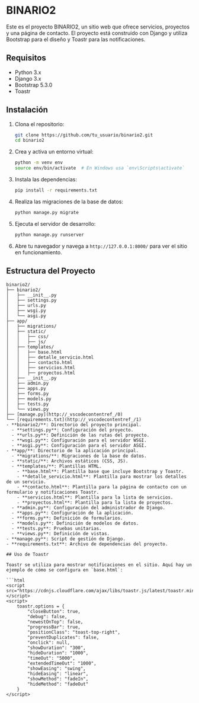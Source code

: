 # BINARIO2

Este es el proyecto BINARIO2, un sitio web que ofrece servicios, proyectos y una página de contacto. El proyecto está construido con Django y utiliza Bootstrap para el diseño y Toastr para las notificaciones.

## Requisitos

- Python 3.x
- Django 3.x
- Bootstrap 5.3.0
- Toastr

## Instalación

1. Clona el repositorio:

    ```bash
    git clone https://github.com/tu_usuario/binario2.git
    cd binario2
    ```

2. Crea y activa un entorno virtual:

    ```bash
    python -m venv env
    source env/bin/activate  # En Windows usa `env\Scripts\activate`
    ```

3. Instala las dependencias:

    ```bash
    pip install -r requirements.txt
    ```

4. Realiza las migraciones de la base de datos:

    ```bash
    python manage.py migrate
    ```

5. Ejecuta el servidor de desarrollo:

    ```bash
    python manage.py runserver
    ```

6. Abre tu navegador y navega a `http://127.0.0.1:8000/` para ver el sitio en funcionamiento.

## Estructura del Proyecto

```plaintext
binario2/
├── binario2/
│   ├── __init__.py
│   ├── settings.py
│   ├── urls.py
│   ├── wsgi.py
│   └── asgi.py
├── app/
│   ├── migrations/
│   ├── static/
│   │   ├── css/
│   │   ├── js/
│   ├── templates/
│   │   ├── base.html
│   │   ├── detalle_servicio.html
│   │   ├── contacto.html
│   │   ├── servicios.html
│   │   ├── proyectos.html
│   ├── __init__.py
│   ├── admin.py
│   ├── apps.py
│   ├── forms.py
│   ├── models.py
│   ├── tests.py
│   └── views.py
├── [manage.py](http://_vscodecontentref_/0)
└── [requirements.txt](http://_vscodecontentref_/1)
- **binario2/**: Directorio del proyecto principal.
  - **settings.py**: Configuración del proyecto.
  - **urls.py**: Definición de las rutas del proyecto.
  - **wsgi.py**: Configuración para el servidor WSGI.
  - **asgi.py**: Configuración para el servidor ASGI.
- **app/**: Directorio de la aplicación principal.
  - **migrations/**: Migraciones de la base de datos.
  - **static/**: Archivos estáticos (CSS, JS).
  - **templates/**: Plantillas HTML.
    - **base.html**: Plantilla base que incluye Bootstrap y Toastr.
    - **detalle_servicio.html**: Plantilla para mostrar los detalles de un servicio.
    - **contacto.html**: Plantilla para la página de contacto con un formulario y notificaciones Toastr.
    - **servicios.html**: Plantilla para la lista de servicios.
    - **proyectos.html**: Plantilla para la lista de proyectos.
  - **admin.py**: Configuración del administrador de Django.
  - **apps.py**: Configuración de la aplicación.
  - **forms.py**: Definición de formularios.
  - **models.py**: Definición de modelos de datos.
  - **tests.py**: Pruebas unitarias.
  - **views.py**: Definición de vistas.
- **manage.py**: Script de gestión de Django.
- **requirements.txt**: Archivo de dependencias del proyecto.

## Uso de Toastr

Toastr se utiliza para mostrar notificaciones en el sitio. Aquí hay un ejemplo de cómo se configura en `base.html`:

```html
<script src="https://cdnjs.cloudflare.com/ajax/libs/toastr.js/latest/toastr.min.js"></script>
<script>
    toastr.options = {
        "closeButton": true,
        "debug": false,
        "newestOnTop": false,
        "progressBar": true,
        "positionClass": "toast-top-right",
        "preventDuplicates": false,
        "onclick": null,
        "showDuration": "300",
        "hideDuration": "1000",
        "timeOut": "5000",
        "extendedTimeOut": "1000",
        "showEasing": "swing",
        "hideEasing": "linear",
        "showMethod": "fadeIn",
        "hideMethod": "fadeOut"
    }
</script>
